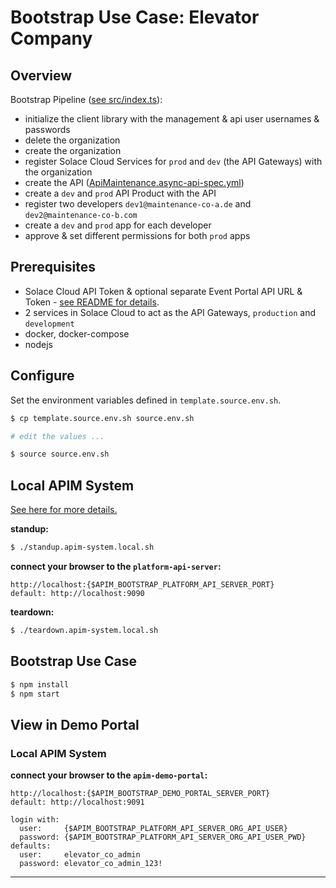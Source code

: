 # Bootstrap Use Case: Elevator Company

## Overview
Bootstrap Pipeline ([see src/index.ts](./src/index.ts)):

- initialize the client library with the management & api user usernames & passwords
- delete the organization
- create the organization
- register Solace Cloud Services for `prod` and `dev` (the API Gateways) with the organization
- create the API ([ApiMaintenance.async-api-spec.yml](./asyncapi-specs/ApiMaintenance.asyncapi-spec.yml))
- create a `dev` and `prod` API Product with the API
- register two developers `dev1@maintenance-co-a.de` and `dev2@maintenance-co-b.com`
- create a `dev` and `prod` app for each developer
- approve & set different permissions for both `prod` apps

## Prerequisites

- Solace Cloud API Token & optional separate Event Portal API URL & Token - [see README for details](https://github.com/solace-iot-team/solace-apim-reference-designs).
- 2 services in Solace Cloud to act as the API Gateways, `production` and `development`
- docker, docker-compose
- nodejs

## Configure

Set the environment variables defined in `template.source.env.sh`.

````bash
$ cp template.source.env.sh source.env.sh

# edit the values ...

$ source source.env.sh
````

## Local APIM System
[See here for more details.](/apim-system/local)

**standup:**
````bash
$ ./standup.apim-system.local.sh
````

**connect your browser to the `platform-api-server`:**
````
http://localhost:{$APIM_BOOTSTRAP_PLATFORM_API_SERVER_PORT}
default: http://localhost:9090
````

**teardown:**
````bash
$ ./teardown.apim-system.local.sh
````

## Bootstrap Use Case

````bash
$ npm install
$ npm start
````

## View in Demo Portal
### Local APIM System
**connect your browser to the `apim-demo-portal`:**
````
http://localhost:{$APIM_BOOTSTRAP_DEMO_PORTAL_SERVER_PORT}
default: http://localhost:9091

login with:
  user:     {$APIM_BOOTSTRAP_PLATFORM_API_SERVER_ORG_API_USER}
  password: {$APIM_BOOTSTRAP_PLATFORM_API_SERVER_ORG_API_USER_PWD}
defaults:
  user:     elevator_co_admin
  password: elevator_co_admin_123!
````


---
